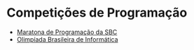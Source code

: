 # Competições de Programação

 - [Maratona de Programação da SBC](maratona.md)
 - [Olimpíada Brasileira de Informática](obi.md)
